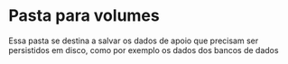 # Pasta para volumes

Essa pasta se destina a salvar os dados de apoio que precisam ser persistidos em disco, como por exemplo os dados dos bancos de dados
